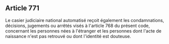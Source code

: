 Article 771
----
Le casier judiciaire national automatisé reçoit également les condamnations,
décisions, jugements ou arrêtés visés à l'article 768 du présent code,
concernant les personnes nées à l'étranger et les personnes dont l'acte de
naissance n'est pas retrouvé ou dont l'identité est douteuse.
